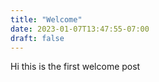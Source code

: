 ```yaml
---
title: "Welcome"
date: 2023-01-07T13:47:55-07:00
draft: false
---
```


Hi this is the first welcome post